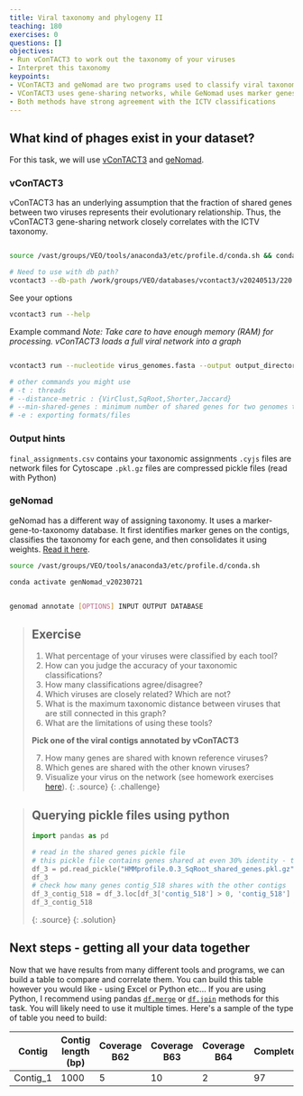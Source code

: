 ```yaml
---
title: Viral taxonomy and phylogeny II
teaching: 180
exercises: 0
questions: []
objectives:
- Run vConTACT3 to work out the taxonomy of your viruses
- Interpret this taxonomy
keypoints:
- VConTACT3 and geNomad are two programs used to classify viral taxonomy of sequences using differing strategies
- VConTACT3 uses gene-sharing networks, while GeNomad uses marker genes
- Both methods have strong agreement with the ICTV classifications
---
```


## What kind of phages exist in your dataset?

For this task, we will use [vConTACT3](https://bitbucket.org/MAVERICLab/vcontact3/src/master/) and [geNomad](https://github.com/apcamargo/genomad). 

### vConTACT3 

vConTACT3 has an underlying assumption that the fraction of shared genes between two viruses represents their evolutionary relationship. 
Thus, the vConTACT3 gene-sharing network closely correlates with the ICTV taxonomy. 

```bash

source /vast/groups/VEO/tools/anaconda3/etc/profile.d/conda.sh && conda activate mamba_20231101_python_3.9 

# Need to use with db path? 
vcontact3 --db-path /work/groups/VEO/databases/vcontact3/v20240513/220.json

```

See your options

```bash
vcontact3 run --help
```

Example command
*Note: Take care to have enough memory (RAM) for processing. vConTACT3 loads a full viral network into a graph*

```bash

vcontact3 run --nucleotide virus_genomes.fasta --output output_directory --db-path /work/groups/VEO/databases/vcontact3/v20231101/ -e cytoscape,tree

# other commands you might use
# -t : threads
# --distance-metric : {VirClust,SqRoot,Shorter,Jaccard}
# --min-shared-genes : minimum number of shared genes for two genomes to be connected
# -e : exporting formats/files

```

### Output hints

`final_assignments.csv` contains your taxonomic assignments
`.cyjs` files are network files for Cytoscape
`.pkl.gz` files are compressed pickle files (read with Python)

### geNomad

geNomad has a different way of assigning taxonomy. It uses a marker-gene-to-taxonomy database. 
It first identifies marker genes on the contigs, classifies the taxonomy for each gene, and then consolidates it using weights. 
[Read it here](https://portal.nersc.gov/genomad/taxonomic_assignment.html).

```bash
source /vast/groups/VEO/tools/anaconda3/etc/profile.d/conda.sh

conda activate genNomad_v20230721

```

```bash

genomad annotate [OPTIONS] INPUT OUTPUT DATABASE

```


> ## Exercise
> 1. What percentage of your viruses were classified by each tool?
> 2. How can you judge the accuracy of your taxonomic classifications?
> 3. How many classifications agree/disagree?
> 4. Which viruses are closely related? Which are not?
> 5. What is the maximum taxonomic distance between viruses that are still connected in this graph? 
> 6. What are the limitations of using these tools?
> 
> **Pick one of the viral contigs annotated by vConTACT3**
> 
> 7. How many genes are shared with known reference viruses?
> 8. Which genes are shared with the other known viruses?
> 9. Visualize your virus on the network (see homework exercises [here](https://mgxlab.github.io/Viromics2024/2.2.3_visualizing_taxonomy/index.html)).
> {: .source}
{: .challenge}

> ## Querying pickle files using python
>```python
> import pandas as pd
> 
> # read in the shared genes pickle file
> # this pickle file contains genes shared at even 30% identity - there are other files for 40, 50 ,60 and 70% identity
>df_3 = pd.read_pickle("HMMprofile.0.3_SqRoot_shared_genes.pkl.gz")
>df_3
># check how many genes contig_518 shares with the other contigs
>df_3_contig_518 = df_3.loc[df_3['contig_518'] > 0, 'contig_518']
>df_3_contig_518
> ```
> 
> {: .source}
{: .solution}

## Next steps - getting all your data together

Now that we have results from many different tools and programs, we can build a table to compare and correlate them. 
You can build this table however you would like - using Excel or Python etc... 
If you are using Python, I recommend using pandas [`df.merge`](https://pandas.pydata.org/pandas-docs/stable/reference/api/pandas.DataFrame.merge.html) or [`df.join`](https://pandas.pydata.org/pandas-docs/stable/reference/api/pandas.DataFrame.join.html) methods for this task. You will likely need to use it multiple times. Here's a sample of the type of table you need to build:

| Contig   | Contig length (bp) | Coverage B62 | Coverage B63 | Coverage B64 | Completeness | Contamination | CheckV total genes | CheckV viral genes | CheckV bacterial genes | Phanotate total genes | Phanotate viral genes | Phanotate bacterial genes | GeNomad total genes | GeNomad viral genes | GeNomad bacterial genes | vConTACT3 Taxonomy                                              | GeNomad Taxonomy                                                | Host prediction |
| -------- | ------------------ | ------------ | ------------ | ------------ | ------------ | ------------- | ------------------ | ------------------ | ---------------------- | --------------------- | -------------------- | ------------------------- | ------------------- | ------------------- | ----------------------- | --------------------------------------------------------------- | --------------------------------------------------------------- | --------------- |
| Contig_1 | 1000               | 5            | 10           | 2            | 97           | 0.3           | 50                 | 45                 | 2                      | 50                     | 47                   | 2                           | 50                  | 47                  | 2                       | Viruses;Duplodnaviria;Heunggongvirae;Uroviricota;Caudoviricetes | Viruses;Duplodnaviria;Heunggongvirae;Uroviricota;Caudoviricetes | unknown         |

 
